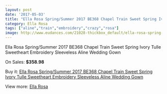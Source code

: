 ```yaml
---
layout: post
date: '2017-05-03'
title: "Ella Rosa Spring/Summer 2017 BE368 Chapel Train Sweet Spring Ivory Tulle Sweetheart Embroidery Sleeveless Aline Wedding Gown"
category: Ella Rosa
tags: ["aline","train","embroidery","crazy","rosa"]
image: http://www.eudances.com/21028-thickbox_default/ella-rosa-spring-summer-2017-be368-chapel-train-sweet-spring-ivory-tulle-sweetheart-embroidery-sleeveless-aline-wedding-gown.jpg
---
```

Ella Rosa Spring/Summer 2017 BE368 Chapel Train Sweet Spring Ivory Tulle Sweetheart Embroidery Sleeveless Aline Wedding Gown

On Sales: **$358.98**
<a href="https://www.eudances.com/en/ella-rosa/6436-ella-rosa-spring-summer-2017-be368-chapel-train-sweet-spring-ivory-tulle-sweetheart-embroidery-sleeveless-aline-wedding-gown.html"><amp-img layout="responsive" width="600" height="600" src="//www.eudances.com/21028-thickbox_default/ella-rosa-spring-summer-2017-be368-chapel-train-sweet-spring-ivory-tulle-sweetheart-embroidery-sleeveless-aline-wedding-gown.jpg" alt="Ella Rosa Spring/Summer 2017 BE368 Chapel Train Sweet Spring Ivory Tulle Sweetheart Embroidery Sleeveless Aline Wedding Gown 0" /></a>
<a href="https://www.eudances.com/en/ella-rosa/6436-ella-rosa-spring-summer-2017-be368-chapel-train-sweet-spring-ivory-tulle-sweetheart-embroidery-sleeveless-aline-wedding-gown.html"><amp-img layout="responsive" width="600" height="600" src="//www.eudances.com/21033-thickbox_default/ella-rosa-spring-summer-2017-be368-chapel-train-sweet-spring-ivory-tulle-sweetheart-embroidery-sleeveless-aline-wedding-gown.jpg" alt="Ella Rosa Spring/Summer 2017 BE368 Chapel Train Sweet Spring Ivory Tulle Sweetheart Embroidery Sleeveless Aline Wedding Gown 1" /></a>
<a href="https://www.eudances.com/en/ella-rosa/6436-ella-rosa-spring-summer-2017-be368-chapel-train-sweet-spring-ivory-tulle-sweetheart-embroidery-sleeveless-aline-wedding-gown.html"><amp-img layout="responsive" width="600" height="600" src="//www.eudances.com/21032-thickbox_default/ella-rosa-spring-summer-2017-be368-chapel-train-sweet-spring-ivory-tulle-sweetheart-embroidery-sleeveless-aline-wedding-gown.jpg" alt="Ella Rosa Spring/Summer 2017 BE368 Chapel Train Sweet Spring Ivory Tulle Sweetheart Embroidery Sleeveless Aline Wedding Gown 2" /></a>
<a href="https://www.eudances.com/en/ella-rosa/6436-ella-rosa-spring-summer-2017-be368-chapel-train-sweet-spring-ivory-tulle-sweetheart-embroidery-sleeveless-aline-wedding-gown.html"><amp-img layout="responsive" width="600" height="600" src="//www.eudances.com/21031-thickbox_default/ella-rosa-spring-summer-2017-be368-chapel-train-sweet-spring-ivory-tulle-sweetheart-embroidery-sleeveless-aline-wedding-gown.jpg" alt="Ella Rosa Spring/Summer 2017 BE368 Chapel Train Sweet Spring Ivory Tulle Sweetheart Embroidery Sleeveless Aline Wedding Gown 3" /></a>
<a href="https://www.eudances.com/en/ella-rosa/6436-ella-rosa-spring-summer-2017-be368-chapel-train-sweet-spring-ivory-tulle-sweetheart-embroidery-sleeveless-aline-wedding-gown.html"><amp-img layout="responsive" width="600" height="600" src="//www.eudances.com/21030-thickbox_default/ella-rosa-spring-summer-2017-be368-chapel-train-sweet-spring-ivory-tulle-sweetheart-embroidery-sleeveless-aline-wedding-gown.jpg" alt="Ella Rosa Spring/Summer 2017 BE368 Chapel Train Sweet Spring Ivory Tulle Sweetheart Embroidery Sleeveless Aline Wedding Gown 4" /></a>
<a href="https://www.eudances.com/en/ella-rosa/6436-ella-rosa-spring-summer-2017-be368-chapel-train-sweet-spring-ivory-tulle-sweetheart-embroidery-sleeveless-aline-wedding-gown.html"><amp-img layout="responsive" width="600" height="600" src="//www.eudances.com/21029-thickbox_default/ella-rosa-spring-summer-2017-be368-chapel-train-sweet-spring-ivory-tulle-sweetheart-embroidery-sleeveless-aline-wedding-gown.jpg" alt="Ella Rosa Spring/Summer 2017 BE368 Chapel Train Sweet Spring Ivory Tulle Sweetheart Embroidery Sleeveless Aline Wedding Gown 5" /></a>

Buy it: [Ella Rosa Spring/Summer 2017 BE368 Chapel Train Sweet Spring Ivory Tulle Sweetheart Embroidery Sleeveless Aline Wedding Gown](https://www.eudances.com/en/ella-rosa/6436-ella-rosa-spring-summer-2017-be368-chapel-train-sweet-spring-ivory-tulle-sweetheart-embroidery-sleeveless-aline-wedding-gown.html "Ella Rosa Spring/Summer 2017 BE368 Chapel Train Sweet Spring Ivory Tulle Sweetheart Embroidery Sleeveless Aline Wedding Gown")

View more: [Ella Rosa](https://www.eudances.com/en/102-ella-rosa "Ella Rosa")